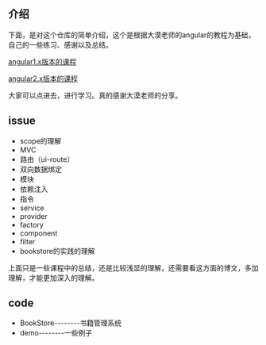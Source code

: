 ## 介绍

下面，是对这个仓库的简单介绍，这个是根据大漠老师的angular的教程为基础，自己的一些练习、感谢以及总结。

[angular1.x版本的课程](http://www.imooc.com/learn/156)

[angular2.x版本的课程](https://my.oschina.net/mumu/blog/834254)

大家可以点进去，进行学习。真的感谢大漠老师的分享。


## issue

* scope的理解
* MVC
* 路由（ui-route）
* 双向数据绑定
* 模块
* 依赖注入
* 指令
* service
* provider
* factory
* component
* filter
* bookstore的实践的理解


上面只是一些课程中的总结，还是比较浅显的理解，还需要看这方面的博文，多加理解，才能更加深入的理解。
  
  
## code

 * BookStore--------书籍管理系统
 * demo--------一些例子
